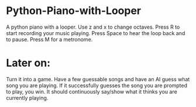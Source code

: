 # Python-Piano-with-Looper  
A python piano with a looper. Use z and x to change octaves. Press R to start recording your music playing. Press Space to hear the loop back and to pause. Press M for a metronome. 

# Later on:  
Turn it into a game. Have a few guessable songs and have an AI guess what song you are playing. If it successfully guesses the song you are prompted to play, you win. It should continuously say/show what it thinks you are currently playing.